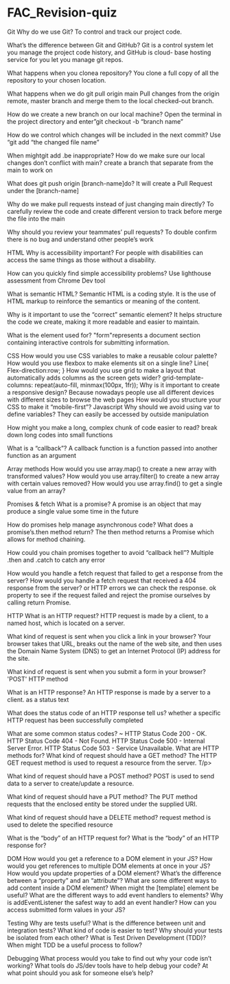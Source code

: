# FAC_Revision-quiz
Git
Why do we use Git?
To control and track our project code.

What’s the difference between Git and GitHub?
Git is a control system let you manage the project code history, and GitHub is cloud- base hosting service for you let you manage git repos.

What happens when you clonea repository?
You clone a full copy of all the repository to your chosen location.

What happens when we do git pull origin main
Pull changes from the origin remote, master branch and merge them to the local checked-out branch.

How do we create a new branch on our local machine?
Open the terminal in the project directory and enter”git checkout -b “branch name”

How do we control which changes will be included in the next commit?
Use “git add “the changed file name”

When mightgit add .be inappropriate?
How do we make sure our local changes don’t conflict with main?
create a branch that separate from the main to work on

What does git push origin [branch-name]do?
It will create a Pull Request under the [branch-name]

Why do we make pull requests instead of just changing main directly?
To carefully review the code and create different version to track before merge the file into the main

Why should you review your teammates’ pull requests?
To double confirm there is no bug and understand other people’s work


HTML
Why is accessibility important?
For people with disabilities can access the same things as those without a disability.

How can you quickly find simple accessibility problems?
Use lighthouse assessment from Chrome Dev tool

What is semantic HTML?
Semantic HTML is a coding style. It is the use of HTML markup to reinforce the semantics or meaning of the content.

Why is it important to use the “correct” semantic element?
It helps structure the code we create, making it more readable and easier to maintain.

What is the
element used for?
"form"represents a document section containing interactive controls for submitting information.


CSS
How would you use CSS variables to make a reusable colour palette?
How would you use flexbox to make elements sit on a single line?
Line{ Flex-direction:row; }
How would you use grid to make a layout that automatically adds columns as the screen gets wider?
grid-template-columns: repeat(auto-fill, minmax(100px, 1fr));
Why is it important to create a responsive design?
Because nowadays people use all different devices with different sizes to browse the web pages How would you structure your CSS to make it “mobile-first”?
Javascript
Why should we avoid using var to define variables?
They can easily be accessed by outside manipulation

How might you make a long, complex chunk of code easier to read?
break down long codes into small functions

What is a “callback”?
A callback function is a function passed into another function as an argument


Array methods
How would you use array.map() to create a new array with transformed values?
How would you use array.filter() to create a new array with certain values removed?
How would you use array.find() to get a single value from an array?

Promises & fetch
What is a promise?
A promise is an object that may produce a single value some time in the future

How do promises help manage asynchronous code?
What does a promise’s.then method return?
The then method returns a Promise which allows for method chaining.

How could you chain promises together to avoid “callback hell”?
Multiple .then and .catch to catch any error

How would you handle a fetch request that failed to get a response from the server?
How would you handle a fetch request that received a 404 response from the server?
or HTTP errors we can check the response. ok property to see if the request failed and reject the promise ourselves by calling return Promise.


HTTP
What is an HTTP request?
HTTP request is made by a client, to a named host, which is located on a server.

What kind of request is sent when you click a link in your browser?
Your browser takes that URL, breaks out the name of the web site, and then uses the Domain Name System (DNS) to get an Internet Protocol (IP) address for the site.

What kind of request is sent when you submit a form in your browser?
'POST' HTTP method

What is an HTTP response?
An HTTP response is made by a server to a client. as a status text

What does the status code of an HTTP response tell us?
whether a specific HTTP request has been successfully completed

What are some common status codes?
~
HTTP Status Code 200 - OK.
HTTP Status Code 404 - Not Found.
HTTP Status Code 500 - Internal Server Error.
HTTP Status Code 503 - Service Unavailable.
What are HTTP methods for?
What kind of request should have a GET method?
The HTTP GET request method is used to request a resource from the server. T/p>

What kind of request should have a POST method?
POST is used to send data to a server to create/update a resource.

What kind of request should have a PUT method?
The PUT method requests that the enclosed entity be stored under the supplied URI.

What kind of request should have a DELETE method?
request method is used to delete the specified resource

What is the “body” of an HTTP request for?
What is the “body” of an HTTP response for?

DOM
How would you get a reference to a DOM element in your JS?
How would you get references to multiple DOM elements at once in your JS?
How would you update properties of a DOM element?
What’s the difference between a “property” and an “attribute”?
What are some different ways to add content inside a DOM element?
When might the [template] element be useful?
What are the different ways to add event handlers to elements?
Why is addEventListener the safest way to add an event handler?
How can you access submitted form values in your JS?

Testing
Why are tests useful?
What is the difference between unit and integration tests?
What kind of code is easier to test?
Why should your tests be isolated from each other?
What is Test Driven Development (TDD)?
When might TDD be a useful process to follow?

Debugging
What process would you take to find out why your code isn’t working?
What tools do JS/dev tools have to help debug your code?
At what point should you ask for someone else’s help?

